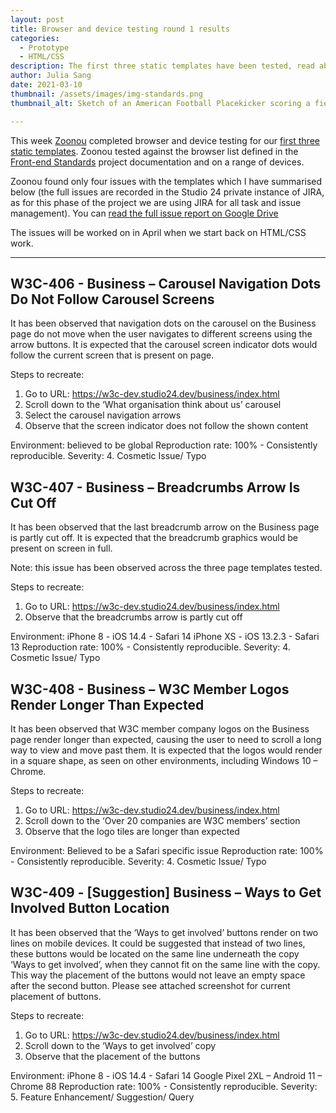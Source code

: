 ```yaml
---
layout: post
title: Browser and device testing round 1 results
categories:
  - Prototype
  - HTML/CSS
description: The first three static templates have been tested, read about the outcome
author: Julia Sang
date: 2021-03-10
thumbnail: /assets/images/img-standards.png
thumbnail_alt: Sketch of an American Football Placekicker scoring a field goal. The football shows the W3C logo. 'Standards' is written in the end zone.

---
```

This week [Zoonou](https://zoonou.com/) completed browser and device testing for our [first three static templates](/updates/first3-templates/).  Zoonou tested against the browser list defined in the [Front-end Standards](/docs/front-end-standards) project documentation and on a range of devices.

Zoonou found only four issues with the templates which I have summarised below (the full issues are recorded in the Studio 24 private instance of JIRA, as for this phase of the project we are using JIRA for all task and issue management). You can [read the full issue report on Google Drive](https://docs.google.com/document/d/1ejUkBnW6cObAj8W2mpRWxpddoxWxkMlb/)

The issues will be worked on in April when we start back on HTML/CSS work. 

- - -

## W3C-406 - Business – Carousel Navigation Dots Do Not Follow Carousel Screens

It has been observed that navigation dots on the carousel on the Business page do not move when the user navigates to different screens using the arrow buttons. It is expected that the carousel screen indicator dots would follow the current screen that is present on page.

Steps to recreate: 
1.	Go to URL: https://w3c-dev.studio24.dev/business/index.html 
2.	Scroll down to the ‘What organisation think about us’ carousel
3.	Select the carousel navigation arrows
4.	Observe that the screen indicator does not follow the shown content

Environment: believed to be global 
Reproduction rate: 100% - Consistently reproducible. 
Severity: 4. Cosmetic Issue/ Typo

## W3C-407 - Business – Breadcrumbs Arrow Is Cut Off

It has been observed that the last breadcrumb arrow on the Business page is partly cut off. It is expected that the breadcrumb graphics would be present on screen in full.

Note: this issue has been observed across the three page templates tested.

Steps to recreate: 
1.	Go to URL: https://w3c-dev.studio24.dev/business/index.html 
2.	Observe that the breadcrumbs arrow is partly cut off

Environment:
iPhone 8 - iOS 14.4 - Safari 14
iPhone XS - iOS 13.2.3 - Safari 13
Reproduction rate: 100% - Consistently reproducible.
Severity: 4. Cosmetic Issue/ Typo

## W3C-408 - Business – W3C Member Logos Render Longer Than Expected

It has been observed that W3C member company logos on the Business page render longer than expected, causing the user to need to scroll a long way to view and move past them. It is expected that the logos would render in a square shape, as seen on other environments, including Windows 10 – Chrome.

Steps to recreate: 
1.	Go to URL: https://w3c-dev.studio24.dev/business/index.html 
2.	Scroll down to the ‘Over 20 companies are W3C members’ section
3.	Observe that the logo tiles are longer than expected

Environment: Believed to be a Safari specific issue
Reproduction rate: 100% - Consistently reproducible. 
Severity: 4. Cosmetic Issue/ Typo

## W3C-409 - [Suggestion] Business – Ways to Get Involved Button Location

It has been observed that the ‘Ways to get involved’ buttons render on two lines on mobile devices. It could be suggested that instead of two lines, these buttons would be located on the same line underneath the copy ‘Ways to get involved’, when they cannot fit on the same line with the copy. This way the placement of the buttons would not leave an empty space after the second button. Please see attached screenshot for current placement of buttons.

Steps to recreate: 
1.	Go to URL: https://w3c-dev.studio24.dev/business/index.html 
2.	Scroll down to the ‘Ways to get involved’ copy
3.	Observe that the placement of the buttons

Environment:
iPhone 8 - iOS 14.4 - Safari 14
Google Pixel 2XL – Android 11 – Chrome 88
Reproduction rate: 100% - Consistently reproducible.
Severity: 5. Feature Enhancement/ Suggestion/ Query


